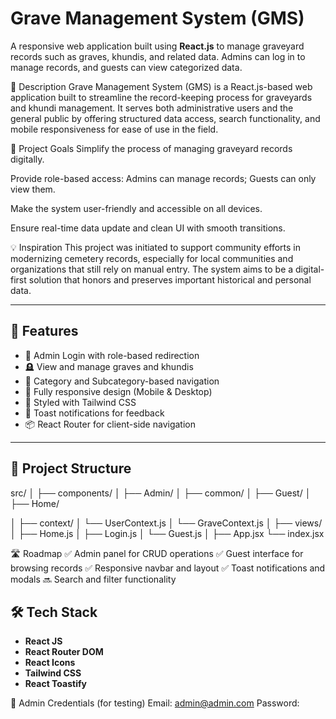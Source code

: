 # Grave Management System (GMS)

A responsive web application built using **React.js** to manage graveyard records such as graves, khundis, and related data. Admins can log in to manage records, and guests can view categorized data.

📘 Description
Grave Management System (GMS) is a React.js-based web application built to streamline the record-keeping process for graveyards and khundi management. It serves both administrative users and the general public by offering structured data access, search functionality, and mobile responsiveness for ease of use in the field.

🎯 Project Goals
Simplify the process of managing graveyard records digitally.

Provide role-based access: Admins can manage records; Guests can only view them.

Make the system user-friendly and accessible on all devices.

Ensure real-time data update and clean UI with smooth transitions.

💡 Inspiration
This project was initiated to support community efforts in modernizing cemetery records, especially for local communities and organizations that still rely on manual entry. The system aims to be a digital-first solution that honors and preserves important historical and personal data.

---

## 🚀 Features

- 🔐 Admin Login with role-based redirection
- 🪦 View and manage graves and khundis
- 📂 Category and Subcategory-based navigation
- 📱 Fully responsive design (Mobile & Desktop)
- 🎨 Styled with Tailwind CSS
- 🍞 Toast notifications for feedback
- 📦 React Router for client-side navigation

---

## 📁 Project Structure


src/
│
├── components/
│ ├── Admin/
│ ├── common/
│ ├── Guest/
│ ├── Home/

│
├── context/
│ └── UserContext.js
│ └── GraveContext.js
│
├── views/
│ ├── Home.js
│ ├── Login.js
│ └── Guest.js
│
├── App.jsx
└── index.jsx   

🛣️ Roadmap
✅ Admin panel for CRUD operations
✅ Guest interface for browsing records
✅ Responsive navbar and layout
✅ Toast notifications and modals
🔜 Search and filter functionality


## 🛠️ Tech Stack

- **React JS**
- **React Router DOM**
- **React Icons**
- **Tailwind CSS**
- **React Toastify**

🔑 Admin Credentials (for testing)
Email: admin@admin.com
Password: 
